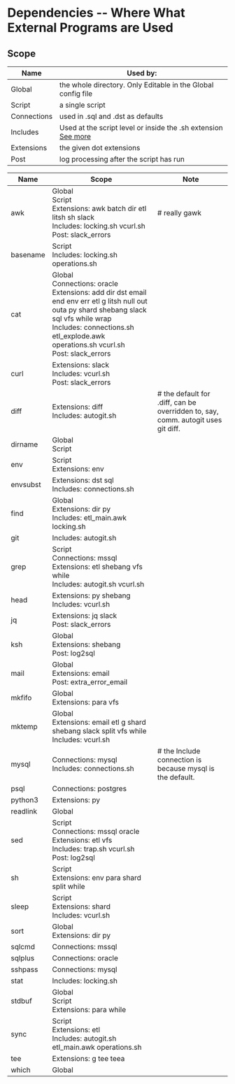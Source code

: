 # Dependencies -- Where What External Programs are Used
## Scope
Name | Used by:
-----|----------
Global | the whole directory. Only Editable in the Global config file
Script | a single script
Connections | used in .sql and .dst as defaults
Includes | Used at the script level or inside the .sh extension [See more](/docs/sh.md)
Extensions | the given dot extensions
Post | log processing after the script has run

Name | Scope | Note
-----|-------|-----
awk|Global<br />Script<br />Extensions: awk batch dir etl litsh sh slack<br />Includes: locking.sh vcurl.sh<br />Post: slack_errors|# really gawk
basename|Script<br />Includes: locking.sh operations.sh|
cat|Global<br />Connections: oracle<br />Extensions: add dir dst email end env err etl g litsh null out outa py shard shebang slack sql vfs while wrap<br />Includes: connections.sh etl_explode.awk operations.sh vcurl.sh<br />Post: slack_errors|
curl|Extensions: slack<br />Includes: vcurl.sh<br />Post: slack_errors|
diff|Extensions: diff<br />Includes: autogit.sh|# the default for .diff, can be overridden to, say, comm. autogit uses git diff.
dirname|Global<br />Script|
env|Script<br />Extensions: env|
envsubst|Extensions: dst sql<br />Includes: connections.sh|
find|Global<br />Extensions: dir py<br />Includes: etl_main.awk locking.sh|
git|Includes: autogit.sh|
grep|Script<br />Connections: mssql<br />Extensions: etl shebang vfs while<br />Includes: autogit.sh vcurl.sh|
head|Extensions: py shebang<br />Includes: vcurl.sh|
jq|Extensions: jq slack<br />Post: slack_errors|
ksh|Global<br />Extensions: shebang<br />Post: log2sql|
mail|Global<br />Extensions: email<br />Post: extra_error_email|
mkfifo|Global<br />Extensions: para vfs|
mktemp|Global<br />Extensions: email etl g shard shebang slack split vfs while<br />Includes: vcurl.sh|
mysql|Connections: mysql<br />Includes: connections.sh|# the Include connection is because mysql is the default.
psql|Connections: postgres|
python3|Extensions: py|
readlink|Global|
sed|Script<br />Connections: mssql oracle<br />Extensions: etl vfs<br />Includes: trap.sh vcurl.sh<br />Post: log2sql|
sh|Script<br />Extensions: env para shard split while|
sleep|Script<br />Extensions: shard<br />Includes: vcurl.sh|
sort|Global<br />Extensions: dir py|
sqlcmd|Connections: mssql|
sqlplus|Connections: oracle|
sshpass|Connections: mysql|
stat|Includes: locking.sh|
stdbuf|Global<br />Script<br />Extensions: para while|
sync|Script<br />Extensions: etl<br />Includes: autogit.sh etl_main.awk operations.sh|
tee|Extensions: g tee teea|
which|Global|
